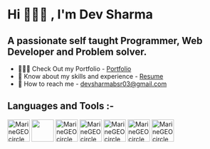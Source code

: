  # Hi 🙋🏻‍♂️ , I'm Dev Sharma

  ## A passionate self taught Programmer, Web Developer and Problem solver.

  * 👨🏻‍🎓 Check Out my Portfolio - [Portfolio](https://devportfolio-io.vercel.app/)
  * 📑 Know about my skills and experience - [Resume](https://drive.google.com/file/d/1P5NyQVdcaY_VpM-FkBMZUYW8z9dBiX8s/view?usp=sharing)
  * 📧 How to reach me - [devsharmabsr03@gmail.com](devsharmabsr03@gmail.com)

## Languages and Tools :-
<img src="https://github.com/devgithubsharma/Dev-Portfolio.io/assets/96568994/cd7d0286-3f8a-4f10-8ad9-8bc82a276f19" alt="MarineGEO circle logo" style="height: 50px; width:50px;"/>
<img src="https://github.com/devgithubsharma/Dev-Portfolio.io/assets/96568994/c7608f22-ebaf-4b1f-8c0a-9e2bc7bb802a" style="height: 50px; width:50px;"/>
<img src="https://github.com/devgithubsharma/Dev-Portfolio.io/assets/96568994/b198f1fc-154b-4ba7-aabe-d82be85f75de" alt="MarineGEO circle logo" style="height: 50px; width:50px;"/>
<img src="https://github.com/devgithubsharma/Dev-Portfolio.io/assets/96568994/77ecd003-c750-4c14-a208-8c3ec8541632" alt="MarineGEO circle logo" style="height: 50px; width:50px;"/>
<img src="https://github.com/devgithubsharma/Dev-Portfolio.io/assets/96568994/b2e08333-46cb-48ef-aa40-f99d39be22f0" alt="MarineGEO circle logo" style="height: 50px; width:50px;"/>
<img src="https://github.com/devgithubsharma/Dev-Portfolio.io/assets/96568994/5a8b0d81-98ea-4c8a-95e6-bca4f40e92c8" alt="MarineGEO circle logo" style="height: 50px; width:50px;"/> 
<img src="https://thumbs.dreamstime.com/b/java-logo-vector-design-commercial-brand-trademark-118452997.jpg" alt="MarineGEO circle logo" style="height: 50px; width:50px;"/>  
